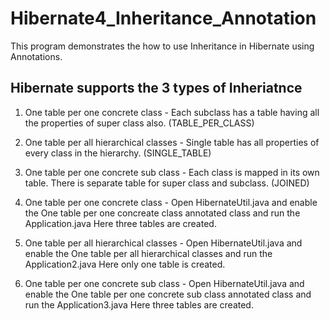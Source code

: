 # Hibernate4_Inheritance_Annotation
This program demonstrates the how to use Inheritance in Hibernate using Annotations.

Hibernate supports the 3 types of Inheriatnce
----------------------------------------------------
1.	One table per one concrete class - Each subclass has a table having all the properties of super class also. (TABLE_PER_CLASS)
2.	One table per all hierarchical classes - Single table has all properties of every class in the hierarchy. (SINGLE_TABLE)
3.	One table per one concrete sub class - Each class is mapped in its own table. There is separate table for super class and subclass.  (JOINED)

1.	One table per one concrete class - Open HibernateUtil.java and enable the One table per one concreate class annotated class and run the Application.java
Here three tables are created.

2.	One table per all hierarchical classes - Open HibernateUtil.java and enable the One table per all hierarchical classes and run the Application2.java
Here only one table is created.

3.	One table per one concrete sub class - Open HibernateUtil.java and enable the One table per one concrete sub class annotated class and run the Application3.java
Here three tables are created.
